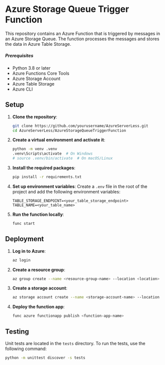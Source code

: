 # Azure Storage Queue Trigger Function

This repository contains an Azure Function that is triggered by messages in an Azure Storage Queue. The function processes the messages and stores the data in Azure Table Storage.

##### Prerequisites

- Python 3.8 or later
- Azure Functions Core Tools
- Azure Storage Account
- Azure Table Storage
- Azure CLI

## Setup

1. **Clone the repository**:
    ```bash
    git clone https://github.com/yourusername/AzureServerLess.git
    cd AzureServerLess/AzureStorageQueueTriggerFunction
    ```

2. **Create a virtual environment and activate it**:
    ```bash
    python -m venv .venv
    .venv\Scripts\activate  # On Windows
    # source .venv/bin/activate  # On macOS/Linux
    ```

3. **Install the required packages**:
    ```bash
    pip install -r requirements.txt
    ```

4. **Set up environment variables**:
    Create a `.env` file in the root of the project and add the following environment variables:
    ```env
    TABLE_STORAGE_ENDPOINT=<your_table_storage_endpoint>
    TABLE_NAME=<your_table_name>
    ```

5. **Run the function locally**:
    ```bash
    func start
    ```

## Deployment

1. **Log in to Azure**:
    ```bash
    az login
    ```

2. **Create a resource group**:
    ```bash
    az group create --name <resource-group-name> --location <location>
    ```

3. **Create a storage account**:
    ```bash
    az storage account create --name <storage-account-name> --location <location> --resource-group <resource-group-name> --sku Standard_LRS
    ```

4. **Deploy the function app**:
    ```bash
    func azure functionapp publish <function-app-name>
    ```

## Testing

Unit tests are located in the `tests` directory. To run the tests, use the following command:
```bash
python -m unittest discover -s tests